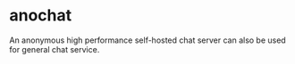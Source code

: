 # anochat
An anonymous high performance self-hosted chat server can also be used for general chat service.
